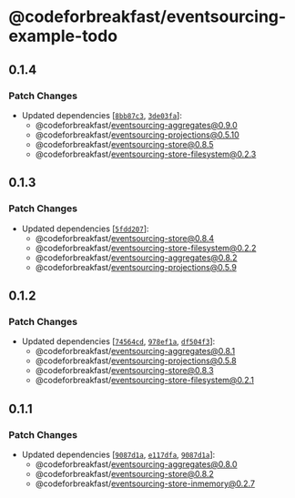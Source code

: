 # @codeforbreakfast/eventsourcing-example-todo

## 0.1.4

### Patch Changes

- Updated dependencies [[`8bb87c3`](https://github.com/CodeForBreakfast/eventsourcing/commit/8bb87c3605cf30ed020fe5f9bbabb2f60cdaa172), [`3de03fa`](https://github.com/CodeForBreakfast/eventsourcing/commit/3de03fa652e0b6fde85fd402fb82b33828e9ec95)]:
  - @codeforbreakfast/eventsourcing-aggregates@0.9.0
  - @codeforbreakfast/eventsourcing-projections@0.5.10
  - @codeforbreakfast/eventsourcing-store@0.8.5
  - @codeforbreakfast/eventsourcing-store-filesystem@0.2.3

## 0.1.3

### Patch Changes

- Updated dependencies [[`5fdd207`](https://github.com/CodeForBreakfast/eventsourcing/commit/5fdd207a40c5e5f7b6ec8102f28e8d729a56290f)]:
  - @codeforbreakfast/eventsourcing-store@0.8.4
  - @codeforbreakfast/eventsourcing-store-filesystem@0.2.2
  - @codeforbreakfast/eventsourcing-aggregates@0.8.2
  - @codeforbreakfast/eventsourcing-projections@0.5.9

## 0.1.2

### Patch Changes

- Updated dependencies [[`74564cd`](https://github.com/CodeForBreakfast/eventsourcing/commit/74564cd90e86c91dd462a747f2ad70d9cdf371ad), [`978ef1a`](https://github.com/CodeForBreakfast/eventsourcing/commit/978ef1ab13de530c3f82c45816b4c861594a90fe), [`df504f3`](https://github.com/CodeForBreakfast/eventsourcing/commit/df504f3658772dbb7f5c6538288d67a7f85a29d2)]:
  - @codeforbreakfast/eventsourcing-aggregates@0.8.1
  - @codeforbreakfast/eventsourcing-projections@0.5.8
  - @codeforbreakfast/eventsourcing-store@0.8.3
  - @codeforbreakfast/eventsourcing-store-filesystem@0.2.1

## 0.1.1

### Patch Changes

- Updated dependencies [[`9087d1a`](https://github.com/CodeForBreakfast/eventsourcing/commit/9087d1a1661f3064cb07bf702100df91c4e3dd5f), [`e117dfa`](https://github.com/CodeForBreakfast/eventsourcing/commit/e117dfa216250ce2a6bc24b22fee03fc6e21ef26), [`9087d1a`](https://github.com/CodeForBreakfast/eventsourcing/commit/9087d1a1661f3064cb07bf702100df91c4e3dd5f)]:
  - @codeforbreakfast/eventsourcing-aggregates@0.8.0
  - @codeforbreakfast/eventsourcing-store@0.8.2
  - @codeforbreakfast/eventsourcing-store-inmemory@0.2.7
